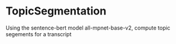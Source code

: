 # TopicSegmentation
Using the sentence-bert model all-mpnet-base-v2, compute topic segements for a transcript 
